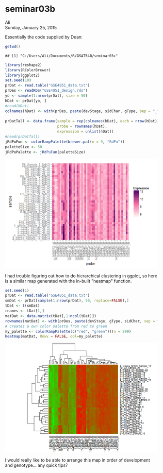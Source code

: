 # seminar03b
Ali  
Sunday, January 25, 2015  

Essentially the code supplied by Dean:


```r
getwd()
```

```
## [1] "C:/Users/Ali/Documents/R/GSAT540/seminar03c"
```

```r
library(reshape2)
library(RColorBrewer)
library(ggplot2)
set.seed(10)
prDat <- read.table("GSE4051_data.txt")
prDes <- readRDS("GSE4051_design.rds")
yo <- sample(1:nrow(prDat), size = 50)
hDat <- prDat[yo, ]
#head(hDat)
colnames(hDat) <- with(prDes, paste(devStage, sidChar, gType, sep = "_"))

prDatTall <- data.frame(sample = rep(colnames(hDat), each = nrow(hDat)),
                        probe = rownames(hDat),
                        expression = unlist(hDat))
#head(prDatTall)
jRdPuFun <- colorRampPalette(brewer.pal(n = 9, "RdPu"))
paletteSize <- 50
jRdPuPalette <- jRdPuFun(paletteSize)
```

![](seminar03b_files/figure-html/unnamed-chunk-2-1.png) 


I had trouble figuring out how to do hierarchical clustering in ggplot, so here is a similar map generated with the in-built "heatmap" function. 


```r
set.seed(1)
prDat <- read.table("GSE4051_data.txt")
smDat <- prDat[sample(1:nrow(prDat), 50, replace=FALSE),]
tDat <- t(smDat)
rnames <- tDat[1,]
matDat <- data.matrix(tDat[,1:ncol(tDat)])
rownames(matDat) <- with(prDes, paste(devStage, gType, sidChar, sep = "_"))
# creates a own color palette from red to green
my_palette <- colorRampPalette(c("red", "green"))(n = 299)
heatmap(matDat, Rowv = FALSE, col=my_palette)
```

![](seminar03b_files/figure-html/unnamed-chunk-3-1.png) 

I would really like to be able to arrange this map in order of development and genotype... any quick tips?



